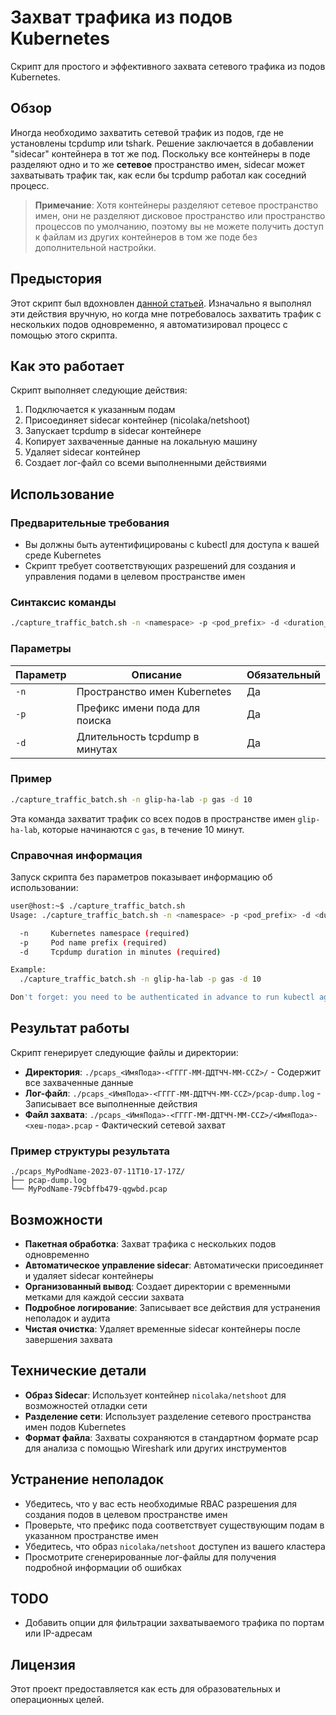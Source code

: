 # Захват трафика из подов Kubernetes

Скрипт для простого и эффективного захвата сетевого трафика из подов Kubernetes.

## Обзор

Иногда необходимо захватить сетевой трафик из подов, где не установлены tcpdump или tshark. Решение заключается в добавлении "sidecar" контейнера в тот же под. Поскольку все контейнеры в поде разделяют одно и то же **сетевое** пространство имен, sidecar может захватывать трафик так, как если бы tcpdump работал как соседний процесс.

> **Примечание**: Хотя контейнеры разделяют сетевое пространство имен, они не разделяют дисковое пространство или пространство процессов по умолчанию, поэтому вы не можете получить доступ к файлам из других контейнеров в том же поде без дополнительной настройки.

## Предыстория

Этот скрипт был вдохновлен [данной статьей](https://medium.com/@rakhitharr/debug-network-traffic-in-kubernetes-using-a-sidecar-fd1671d8a35b). Изначально я выполнял эти действия вручную, но когда мне потребовалось захватить трафик с нескольких подов одновременно, я автоматизировал процесс с помощью этого скрипта.

## Как это работает

Скрипт выполняет следующие действия:

1. Подключается к указанным подам
2. Присоединяет sidecar контейнер (nicolaka/netshoot)
3. Запускает tcpdump в sidecar контейнере
4. Копирует захваченные данные на локальную машину
5. Удаляет sidecar контейнер
6. Создает лог-файл со всеми выполненными действиями

## Использование

### Предварительные требования

- Вы должны быть аутентифицированы с kubectl для доступа к вашей среде Kubernetes
- Скрипт требует соответствующих разрешений для создания и управления подами в целевом пространстве имен

### Синтаксис команды

```bash
./capture_traffic_batch.sh -n <namespace> -p <pod_prefix> -d <duration_minutes>
```

### Параметры

| Параметр | Описание | Обязательный |
|----------|----------|--------------|
| `-n` | Пространство имен Kubernetes | Да |
| `-p` | Префикс имени пода для поиска | Да |
| `-d` | Длительность tcpdump в минутах | Да |

### Пример

```bash
./capture_traffic_batch.sh -n glip-ha-lab -p gas -d 10
```

Эта команда захватит трафик со всех подов в пространстве имен `glip-ha-lab`, которые начинаются с `gas`, в течение 10 минут.

### Справочная информация

Запуск скрипта без параметров показывает информацию об использовании:

```bash
user@host:~$ ./capture_traffic_batch.sh
Usage: ./capture_traffic_batch.sh -n <namespace> -p <pod_prefix> -d <duration_minutes>

  -n     Kubernetes namespace (required)
  -p     Pod name prefix (required)
  -d     Tcpdump duration in minutes (required)

Example:
  ./capture_traffic_batch.sh -n glip-ha-lab -p gas -d 10

Don't forget: you need to be authenticated in advance to run kubectl against your environment
```

## Результат работы

Скрипт генерирует следующие файлы и директории:

- **Директория**: `./pcaps_<ИмяПода>-<ГГГГ-ММ-ДДTЧЧ-ММ-ССZ>/` - Содержит все захваченные данные
- **Лог-файл**: `./pcaps_<ИмяПода>-<ГГГГ-ММ-ДДTЧЧ-ММ-ССZ>/pcap-dump.log` - Записывает все выполненные действия
- **Файл захвата**: `./pcaps_<ИмяПода>-<ГГГГ-ММ-ДДTЧЧ-ММ-ССZ>/<ИмяПода>-<хеш-пода>.pcap` - Фактический сетевой захват

### Пример структуры результата

```
./pcaps_MyPodName-2023-07-11T10-17-17Z/
├── pcap-dump.log
└── MyPodName-79cbffb479-qgwbd.pcap
```

## Возможности

- **Пакетная обработка**: Захват трафика с нескольких подов одновременно
- **Автоматическое управление sidecar**: Автоматически присоединяет и удаляет sidecar контейнеры
- **Организованный вывод**: Создает директории с временными метками для каждой сессии захвата
- **Подробное логирование**: Записывает все действия для устранения неполадок и аудита
- **Чистая очистка**: Удаляет временные sidecar контейнеры после завершения захвата

## Технические детали

- **Образ Sidecar**: Использует контейнер `nicolaka/netshoot` для возможностей отладки сети
- **Разделение сети**: Использует разделение сетевого пространства имен подов Kubernetes
- **Формат файла**: Захваты сохраняются в стандартном формате pcap для анализа с помощью Wireshark или других инструментов

## Устранение неполадок

- Убедитесь, что у вас есть необходимые RBAC разрешения для создания подов в целевом пространстве имен
- Проверьте, что префикс пода соответствует существующим подам в указанном пространстве имен
- Убедитесь, что образ `nicolaka/netshoot` доступен из вашего кластера
- Просмотрите сгенерированные лог-файлы для получения подробной информации об ошибках

## TODO

- Добавить опции для фильтрации захватываемого трафика по портам или IP-адресам

## Лицензия

Этот проект предоставляется как есть для образовательных и операционных целей.

